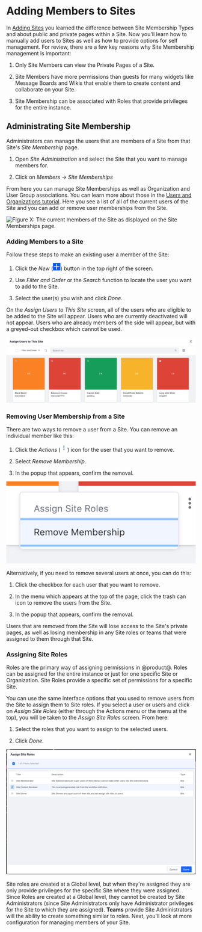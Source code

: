 # Adding Members to Sites

In [Adding Sites](/discover/portal/-/knowledge_base/7-1/adding-sites) you 
learned the difference between Site Membership Types and about public and 
private pages within a Site. Now you'll learn how to manually add users to
Sites as well as how to provide options for self management. For review, there 
are a few key reasons why Site Membership management is important:

1.  Only Site Members can view the Private Pages of a Site.

2.  Site Members have more permissions than guests for many widgets like
    Message Boards and Wikis that enable them to create content and collaborate
    on your Site.

3.  Site Membership can be associated with Roles that provide privileges for
    the entire instance.

## Administrating Site Membership

Administrators can manage the users that are members of a Site from that Site's 
*Site Membership* page.

1.  Open *Site Administration* and select the Site that you want to manage
    members for.
    
2.  Click on *Members* &rarr; *Site Memberships*

From here you can manage Site Memberships as well as Organization and User 
Group associations. You can learn more about those in the [Users and Organizations tutorial](/discover/portal/-/knowledge_base/7-1/users-and-organizations). Here 
you see a list of all of the current users of the Site and you can add or 
remove user memberships from the Site.

![Figure X: The current members of the Site as displayed on the *Site Memberships* page. ](../../../../images/orgs-add-organization-site.png)

### Adding Members to a Site

Follow these steps to make an existing user a member of the Site:

1.  Click the *New* (![Add User](../../../../images/icon-add.png)) 
    button in the top right of the screen.

2.  Use *Filter and Order* or the *Search* function to locate the user you want
    to add to the Site.
    
3.  Select the user(s) you wish and click *Done*.

On the *Assign Users to This Site* screen, all of the users who are eligible to
be added to the Site will appear. Users who are currently deactivated will not 
appear. Users who are already members of the side will appear, but with a 
greyed-out checkbox which cannot be used.

![Figure X: The list of users available to add to the current Site. Note that the current members are visible but cannot be added or removed here. ](../../../../images/assign-users.png)

### Removing User Membership from a Site

There are two ways to remove a user from a Site. You can remove an individual 
member like this:

1.  Click the *Actions* (![Actions](../../../../images/icon-actions.png)) icon
    for the user that you want to remove.
    
2.  Select *Remove Membership*.

3.  In the popup that appears, confirm the removal.

![Figure X: Selecting to remove a user. ](../../../../images/remove-user.png)

Alternatively, if you need to remove several users at once, you can do this:

1.  Click the checkbox for each user that you want to remove.

2.  In the menu which appears at the top of the page, click the trash can icon
    to remove the users from the Site. 
    
3.  In the popup that appears, confirm the removal.

Users that are removed from the Site will lose access to the Site's private pages, as well as losing membership in any Site roles or teams that were assigned to them through that Site.

### Assigning Site Roles

Roles are the primary way of assigning permissions in @product@. Roles can be 
assigned for the entire instance or just for one specific Site or Organization.
Site Roles provide a specific set of permissions for a specific Site.

You can use the same interface options that you used to remove users from the 
Site to assign them to Site roles. If you select a user or users and click on
*Assign Site Roles* (either through the Actions menu or the menu at the top), 
you will be taken to the *Assign Site Roles* screen. From here:

1.  Select the roles that you want to assign to the selected users.

2.  Click *Done*.

![Figure X: Assigning Site Roles. ](../../../../images/assigning-site-roles.png)

Site roles are created at a Global level, but when they're assigned they are 
only provide privileges for the specific Site where they were assigned. Since 
Roles are created at a Global level, they cannot be created by Site 
Administrators (since Site Administrators only have Administrator privileges 
for the Site to which they are assigned). **Teams** provide Site Administrators 
will the ability to create something similar to roles. Next, you'll look at more configuration for managing members of your Site.
